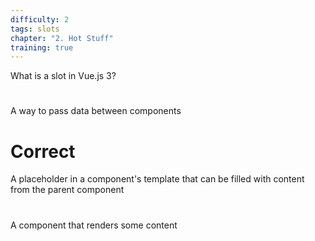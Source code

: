 ```yaml
---
difficulty: 2
tags: slots
chapter: "2. Hot Stuff"
training: true
---
```


What is a slot in Vue.js 3?

#

A way to pass data between components

# Correct

A placeholder in a component's template that can be filled with content from the parent component

#

A component that renders some content
